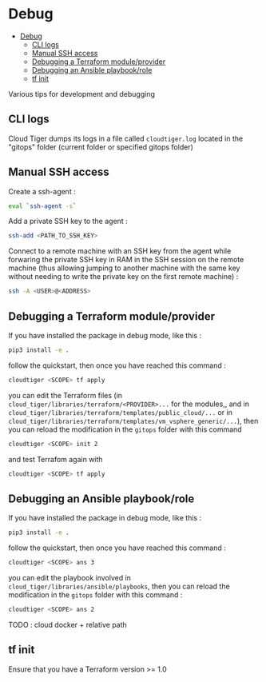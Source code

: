 # Debug

- [Debug](#debug)
	- [CLI logs](#cli-logs)
	- [Manual SSH access](#manual-ssh-access)
	- [Debugging a Terraform module/provider](#debugging-a-terraform-moduleprovider)
	- [Debugging an Ansible playbook/role](#debugging-an-ansible-playbookrole)
	- [tf init](#tf-init)

Various tips for development and debugging

## CLI logs

Cloud Tiger dumps its logs in a file called `cloudtiger.log` located in the "gitops" folder (current folder or specified gitops folder)

## Manual SSH access

Create a ssh-agent :

```bash
eval `ssh-agent -s`
```

Add a private SSH key to the agent :

```bash
ssh-add <PATH_TO_SSH_KEY>
```

Connect to a remote machine with an SSH key from the agent while forwaring the private SSH key in RAM in the SSH session on the remote machine (thus allowing jumping to another machine with the same key without needing to write the private key on the first remote machine) :

```bash
ssh -A <USER>@<ADDRESS>
```

## Debugging a Terraform module/provider

If you have installed the package in debug mode, like this :

```bash
pip3 install -e .
```

follow the quickstart, then once you have reached this command :

```bash
cloudtiger <SCOPE> tf apply
```

you can edit the Terraform files (in `cloud_tiger/libraries/terraform/<PROVIDER>...` for the modules,, and in `cloud_tiger/libraries/terraform/templates/public_cloud/...` or in `cloud_tiger/libraries/terraform/templates/vm_vsphere_generic/...`), then you can reload the modification in the `gitops` folder with this command 

```bash
cloudtiger <SCOPE> init 2
```

and test Terrafom again with 

```bash
cloudtiger <SCOPE> tf apply
```

## Debugging an Ansible playbook/role

If you have installed the package in debug mode, like this :

```bash
pip3 install -e .
```

follow the quickstart, then once you have reached this command :

```bash
cloudtiger <SCOPE> ans 3
```

you can edit the playbook involved in `cloud_tiger/libraries/ansible/playbooks`, then you can reload the modification in the `gitops` folder with this command : 

```bash
cloudtiger <SCOPE> ans 2
```

TODO : cloud docker + relative path

## tf init

Ensure that you have a Terraform version >= 1.0
